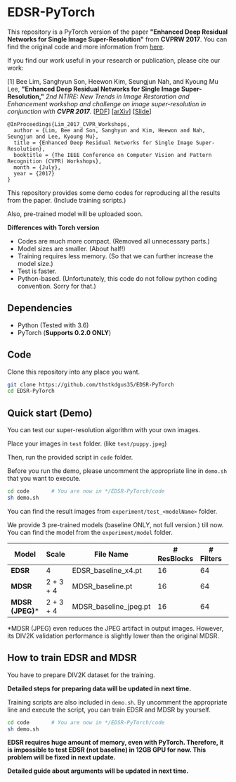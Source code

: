 # EDSR-PyTorch
This repository is a PyTorch version of the paper **"Enhanced Deep Residual Networks for Single Image Super-Resolution"** from **CVPRW 2017**.
You can find the original code and more information from [here](https://github.com/LimBee/NTIRE2017).

If you find our work useful in your research or publication, please cite our work:

[1] Bee Lim, Sanghyun Son, Heewon Kim, Seungjun Nah, and Kyoung Mu Lee, **"Enhanced Deep Residual Networks for Single Image Super-Resolution,"** <i>2nd NTIRE: New Trends in Image Restoration and Enhancement workshop and challenge on image super-resolution in conjunction with **CVPR 2017**. </i> [[PDF](http://openaccess.thecvf.com/content_cvpr_2017_workshops/w12/papers/Lim_Enhanced_Deep_Residual_CVPR_2017_paper.pdf)] [[arXiv](https://arxiv.org/abs/1707.02921)] [[Slide](http://cv.snu.ac.kr/research/EDSR/Presentation_v3(release).pptx)]
```
@InProceedings{Lim_2017_CVPR_Workshops,
  author = {Lim, Bee and Son, Sanghyun and Kim, Heewon and Nah, Seungjun and Lee, Kyoung Mu},
  title = {Enhanced Deep Residual Networks for Single Image Super-Resolution},
  booktitle = {The IEEE Conference on Computer Vision and Pattern Recognition (CVPR) Workshops},
  month = {July},
  year = {2017}
}
```
This repository provides some demo codes for reproducing all the results from the paper. (Include training scripts.)

Also, pre-trained model will be uploaded soon.

**Differences with Torch version**
* Codes are much more compact. (Removed all unnecessary parts.)
* Model sizes are smaller. (About half!)
* Training requires less memory. (So that we can further increase the model size.)
* Test is faster.
* Python-based. (Unfortunately, this code do not follow python coding convention. Sorry for that.)

## Dependencies
* Python (Tested with 3.6)
* PyTorch (**Supports 0.2.0 ONLY**)

## Code

Clone this repository into any place you want.
```bash
git clone https://github.com/thstkdgus35/EDSR-PyTorch
cd EDSR-PyTorch
```

## Quick start (Demo)
You can test our super-resolution algorithm with your own images.

Place your images in ```test``` folder. (like ```test/puppy.jpeg```)

Then, run the provided script in ```code``` folder.

Before you run the demo, please uncomment the appropriate line in ```demo.sh``` that you want to execute.
```bash
cd code       # You are now in */EDSR-PyTorch/code
sh demo.sh
```

You can find the result images from ```experiment/test_<modelName>``` folder.

We provide 3 pre-trained models (baseline ONLY, not full version.) till now. You can find the model from the ```experiment/model``` folder.

| Model | Scale | File Name | # ResBlocks | # Filters | # Parameters |
|  ---  |  ---  | ---       | ---         |---        |---           |
| **EDSR**| 4 | EDSR_baseline_x4.pt | 16 | 64 | 1.5M | 
| **MDSR**| 2 + 3 + 4 | MDSR_baseline.pt | 16 | 64 | 3.2M |
| **MDSR (JPEG)***| 2 + 3 + 4 | MDSR_baseline_jpeg.pt | 16 | 64 | 3.2M |

*MDSR (JPEG) even reduces the JPEG artifact in output images. However, its DIV2K validation performance is slightly lower than the original MDSR.

## How to train EDSR and MDSR
You have to prepare DIV2K dataset for the training.

**Detailed steps for preparing data will be updated in next time.**

Training scripts are also included in ``demo.sh``. By uncomment the appropriate line and execute the script, you can train EDSR and MDSR by yourself.

```bash
cd code       # You are now in */EDSR-PyTorch/code
sh demo.sh
```
**EDSR requires huge amount of memory, even with PyTorch. Therefore, it is impossible to test EDSR (not baseline) in 12GB GPU for now. This problem will be fixed in next update.**

**Detailed guide about arguments will be updated in next time.**